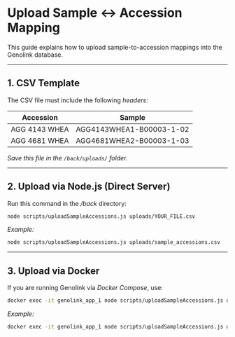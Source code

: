 # Upload Sample ↔ Accession Mapping

This guide explains how to upload sample-to-accession mappings into the Genolink database.

---

## 1. CSV Template

The CSV file must include the following *headers*:

| Accession       | Sample                                |
|-----------------|---------------------------------------|
| AGG 4143 WHEA  | AGG4143WHEA1-B00003-1-02             |
| AGG 4681 WHEA  | AGG4681WHEA2-B00003-1-03             |

*Save this file in the `/back/uploads/` folder.*

---

## 2. Upload via Node.js (Direct Server)

Run this command in the */back* directory:
```bash
node scripts/uploadSampleAccessions.js uploads/YOUR_FILE.csv
```
*Example:*
```bash
node scripts/uploadSampleAccessions.js uploads/sample_accessions.csv
```
---

## 3. Upload via Docker

If you are running Genolink via *Docker Compose*, use:
```bash 
docker exec -it genolink_app_1 node scripts/uploadSampleAccessions.js uploads/YOUR_FILE.csv
```
*Example:*
```bash
docker exec -it genolink_app_1 node scripts/uploadSampleAccessions.js uploads/sample_accessions.csv
```
